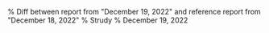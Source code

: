 % Diff between report from "December 19, 2022" and reference report from "December 18, 2022"
% Strudy
% December 19, 2022


